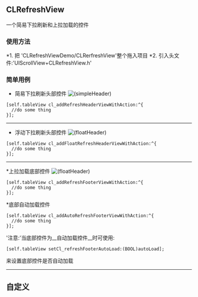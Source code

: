 ## CLRefreshView
一个简易下拉刷新和上拉加载的控件

### 使用方法
*1. 把 'CLRefreshViewDemo/CLRerfreshView'整个拖入项目
*2. 引入头文件:'UIScrollView+CLRefreshView.h'

### 简单用例
* 简易下拉刷新头部控件
![(simpleHeader)](https://github.com/unknownBug/CLRefreshView/blob/master/Screenshots/simpleHeader.gif "简易下拉刷新头部控件")
```objc
[self.tableView cl_addRefreshHeaderViewWithAction:^{
  //do some thing
}];
```
***
* 浮动下拉刷新头部控件
![(floatHeader)](https://github.com/unknownBug/CLRefreshView/blob/master/Screenshots/floatHeader.gif "浮动下拉刷新头部控件")
```objc
[self.tableView cl_addFloatRefreshHeaderViewWithAction:^{
  //do some thing
}];
```
***
*上拉加载底部控件
![(floatHeader)](https://github.com/unknownBug/CLRefreshView/blob/master/Screenshots/simpleFooter.gif "上拉加载底部控件")
```objc
[self.tableView cl_addRefreshFooterViewWithAction:^{
  //do some thing
}];
```

*底部自动加载控件
```objc
[self.tableView cl_addAutoRefreshFooterViewWithAction:^{
  //do some thing
}];
```
'注意:'当底部控件为__自动加载控件__时可使用:
```objc
[self.tableView setCl_refreshFooterAutoLoad:(BOOL)autoLoad];
```
来设置底部控件是否自动加载
***


## 自定义




